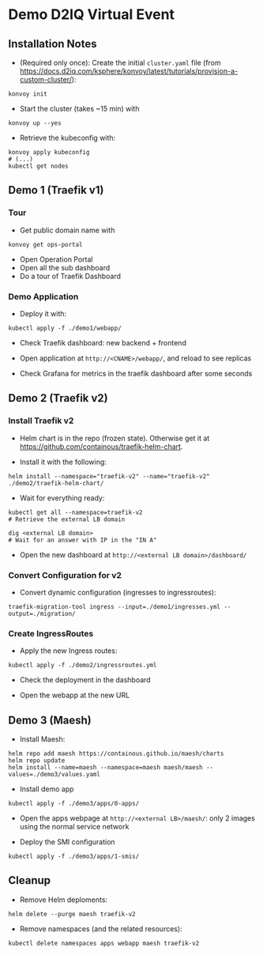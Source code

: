 
# Demo D2IQ Virtual Event

## Installation Notes

* (Required only once): Create the initial `cluster.yaml` file
(from <https://docs.d2iq.com/ksphere/konvoy/latest/tutorials/provision-a-custom-cluster/>):

```shell
konvoy init
```

* Start the cluster (takes ~15 min) with

```shell
konvoy up --yes
```

* Retrieve the kubeconfig with:

```shell
konvoy apply kubeconfig
# (...)
kubectl get nodes
```

## Demo 1 (Traefik v1)

### Tour

* Get public domain name with

```shell
konvoy get ops-portal
```

* Open Operation Portal
* Open all the sub dashboard
* Do a tour of Traefik Dashboard

### Demo Application

* Deploy it with:

```shell
kubectl apply -f ./demo1/webapp/
```

* Check Traefik dashboard: new backend + frontend

* Open application at `http://<CNAME>/webapp/`,
  and reload to see replicas

* Check Grafana for metrics in the traefik dashboard after some seconds

<!-- * Docker image can be rebuilts with content from `./webapp/docker-image` -->

## Demo 2 (Traefik v2)

### Install Traefik v2

* Helm chart is in the repo (frozen state). Otherwise get it at <https://github.com/containous/traefik-helm-chart>.

* Install it with the following:

```shell
helm install --namespace="traefik-v2" --name="traefik-v2" ./demo2/traefik-helm-chart/
```

* Wait for everything ready:

```shell
kubectl get all --namespace=traefik-v2
# Retrieve the external LB domain

dig <external LB domain>
# Wait for an answer with IP in the "IN A"
```

* Open the new dashboard at `http://<external LB domain>/dashboard/`

<!-- ### Retrieve Traefik v1 Configurations

* Retrieve static configuration:

```shell
kubectl get pod --namespace=kubeaddons traefik-kubeaddons-6485fb848b-4l99w -o yaml > traefik-v1/deployment.yml
kubectl get configmaps --namespace=kubeaddons traefik-kubeaddons -o yaml > ./demo1/configmap.yml
```

* Extract the TOMl from `./demo1/configmap.yml` and copy it into `./demo1/traefik.toml`

* Retrieve Dynamic configuration:

```shell
kubectl get ingress --all-namespaces -o yaml > ./demo1/ingresses.yml
```
-->

### Convert Configuration for v2

<!-- * Download <https://github.com/containous/traefik-migration-tool> (v0.9.0 used) -->

<!-- * Convert static configuration:

```shell
traefik-migration-tool static --input=./demo1/traefik.toml --output-dir=./demo2/
``` -->

* Convert dynamic configuration (ingresses to ingressroutes):

```shell
traefik-migration-tool ingress --input=./demo1/ingresses.yml --output=./migration/
```

<!-- ### Fix Configuration issues (aka. what the migration tool did not worked out)

* Find every object names in `./demo2/ingresses.yml` containing a slash (`/`) and replace it by a dash (or remove it when it's leading or trailing):

```shell
sed 's#name: \/\(.*\)\/\(.*\)\/\(.*\)$#name: \1-\2-\3#g' ./demo2/ingresses.yml > ./demo2/ingressroutes.yml
``` -->

### Create IngressRoutes

* Apply the new Ingress routes:

```shell
kubectl apply -f ./demo2/ingressroutes.yml
```

* Check the deployment in the dashboard

* Open the webapp at the new URL

<!--
* (If you forgot, remove the legacy dashboard IngressRoute):

```shell
kubectl delete --namespace=kubeaddons ingressroute traefik-kubeaddons-dashboard
``` -->

## Demo 3 (Maesh)

* Install Maesh:

```shell
helm repo add maesh https://containous.github.io/maesh/charts
helm repo update
helm install --name=maesh --namespace=maesh maesh/maesh --values=./demo3/values.yaml
```

* Install demo app

```shell
kubectl apply -f ./demo3/apps/0-apps/
```

<!-- * (Optionnal: demo app can be rebuilt from `./demo3/apps/docker-image`) -->

* Open the apps webpage at `http://<external LB>/maesh/`: only 2 images using the normal service network

* Deploy the SMI configuration

```shell
kubectl apply -f ./demo3/apps/1-smis/
```

## Cleanup

* Remove Helm deploments:

```shell
helm delete --purge maesh traefik-v2
```

* Remove namespaces (and the related resources):

```shell
kubectl delete namespaces apps webapp maesh traefik-v2
```
